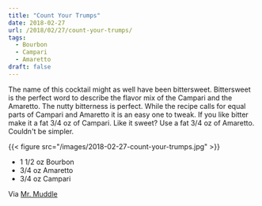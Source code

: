 ```yaml
---
title: "Count Your Trumps"
date: 2018-02-27
url: /2018/02/27/count-your-trumps/
tags:
  - Bourbon
  - Campari
  - Amaretto
draft: false
---
```


The name of this cocktail might as well have been bittersweet. Bittersweet is the perfect word to describe the flavor mix of the Campari and the Amaretto. The nutty bitterness is perfect. While the recipe calls for equal parts of Campari and Amaretto it is an easy one to tweak. If you like bitter make it a fat 3/4 oz of Campari. Like it sweet? Use a fat 3/4 oz of Amaretto. Couldn't be simpler.

{{< figure src="/images/2018-02-27-count-your-trumps.jpg" >}}

* 1 1/2 oz Bourbon
* 3/4 oz Amaretto
* 3/4 oz Campari

Via [Mr. Muddle](http://mrmuddle.com/2018/01/26/count-your-trumps/)